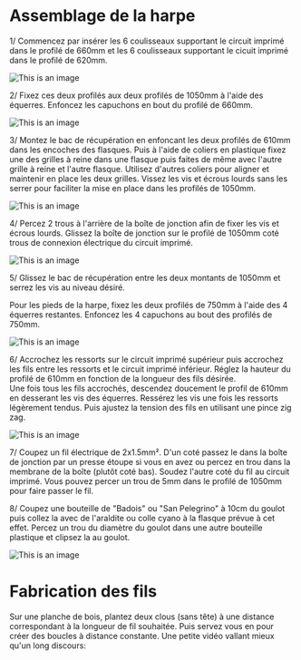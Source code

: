 # Assemblage de la harpe


1/ Commencez par insérer les 6 coulisseaux supportant le circuit imprimé dans le profilé de 660mm et les 6 coulisseaux supportant le cicuit imprimé dans le profilé de 620mm.

![This is an image](https://github.com/Ratamuse/Harpe/blob/main/Harpe%20ruches/Images/Harpe2.JPG)

2/ Fixez ces deux profilés aux deux profilés de 1050mm à l'aide des équerres.
   Enfoncez les capuchons en bout du profilé de 660mm. 

![This is an image](https://github.com/Ratamuse/Harpe/blob/main/Harpe%20ruches/Images/Harpe5.JPG)

3/ Montez le bac de récupération en enfoncant les deux profilés de 610mm dans les encoches des flasques. Puis à l'aide de coliers en plastique fixez une des grilles à reine dans une flasque puis faites de même avec l'autre grille à reine et l'autre flasque. Utilisez d'autres coliers pour aligner et maintenir en place les deux grilles.
   Vissez les vis et écrous lourds sans les serrer pour faciliter la mise en place dans les profilés de 1050mm. 
  
![This is an image](https://github.com/Ratamuse/Harpe/blob/main/Harpe%20ruches/Images/Harpe3.JPG)

4/ Percez 2 trous à l'arrière de la boîte de jonction afin de fixer les vis et écrous lourds. Glissez la boîte de jonction sur le profilé de 1050mm coté trous de connexion électrique du circuit imprimé.

![This is an image](https://github.com/Ratamuse/Harpe/blob/main/Harpe%20ruches/Images/Harpe9.JPG)  


5/ Glissez le bac de récupération entre les deux montants de 1050mm et serrez les vis au niveau désiré. 

   Pour les pieds de la harpe, fixez les deux profilés de 750mm à l'aide des 4 équerres restantes. Enfoncez les 4 capuchons au bout des profilés de 750mm. 

 
![This is an image](https://github.com/Ratamuse/Harpe/blob/main/Harpe%20ruches/Images/Harpe4.JPG)  

6/ Accrochez les ressorts sur le circuit imprimé supérieur puis accrochez les fils entre les ressorts et le circuit imprimé inférieur. Réglez la hauteur du profilé de 610mm en fonction de la longueur des fils désirée.   
   Une fois tous les fils accrochés, descendez doucement le profil de 610mm en desserant les vis des équerres. Ressérez les vis une fois les ressorts légèrement tendus. Puis ajustez la tension des fils en utilisant une pince zig zag.

![This is an image](https://github.com/Ratamuse/Harpe/blob/main/Harpe%20ruches/Images/Harpe6.JPG)

7/ Coupez un fil électrique de 2x1.5mm². D'un coté passez le dans la boîte de jonction par un presse étoupe si vous en avez ou percez en trou dans la membrane de la boîte (plutôt coté bas). Soudez l'autre coté du fil au circuit imprimé. Vous pouvez percer un trou de 5mm dans le profilé de 1050mm pour faire passer le fil. 

8/ Coupez une bouteille de "Badois" ou "San Pelegrino" à 10cm du goulot puis collez la avec de l'araldite ou colle cyano à la flasque prévue à cet effet. Percez un trou du diamètre du goulot dans une autre bouteille plastique et clipsez la au goulot.  


![This is an image](https://github.com/Ratamuse/Harpe/blob/main/Harpe%20ruches/Images/Harpe10.JPG)

# Fabrication des fils

Sur une planche de bois, plantez deux clous (sans tête) à une distance correspondant à la longueur de fil souhaitée. Puis servez vous en pour créer des boucles à distance constante. 
Une petite vidéo vallant mieux qu'un long discours:














